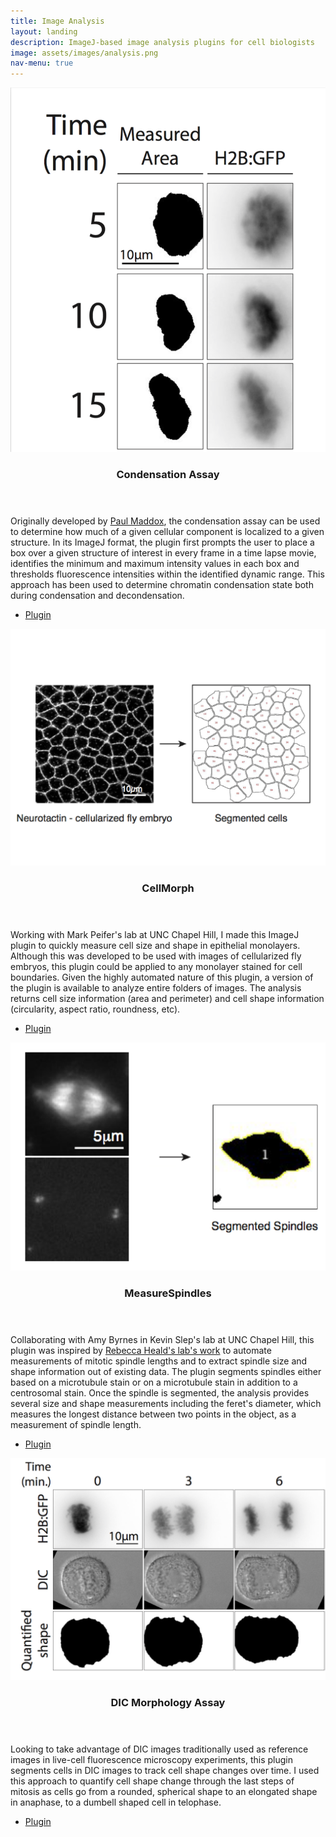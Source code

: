 ```yaml
---
title: Image Analysis
layout: landing
description: ImageJ-based image analysis plugins for cell biologists
image: assets/images/analysis.png
nav-menu: true
---
```


<!-- Main -->
<div id="main">

<!-- One -->
<section id="one" class="spotlights">
	<section>
		<a href="https://github.com/viboud12/Condensation_Assay" class="image">
			<img src="assets/images/condensation.png" alt="" data-position="center center" />
		</a>
		<div class="content">
			<div class="inner">
				<header class="major">
					<h3>Condensation Assay</h3>
				</header>
				<p>Originally developed by <a href="http://www.pnas.org/content/103/41/15097.abstract">Paul Maddox</a>, the condensation assay can be used to determine how much of a given cellular component is localized to a given structure. In its ImageJ format, the plugin first prompts the user to place a box over a given structure of interest in every frame in a time lapse movie, identifies the minimum and maximum intensity values in each box and thresholds fluorescence intensities within the identified dynamic range. This approach has been used to determine chromatin condensation state both during condensation and decondensation.</p>
				<ul class="actions">
					<li><a href="https://github.com/viboud12/Condensation_Assay" class="button">Plugin</a></li>
				</ul>
			</div>
		</div>
	</section>
	<section>
		<a href="https://github.com/viboud12/CellMorph" class="image">
			<img src="assets/images/CellMorph_figure-01.jpg" alt="" data-position="top center" />
		</a>
		<div class="content">
			<div class="inner">
				<header class="major">
					<h3>CellMorph</h3>
				</header>
				<p>Working with Mark Peifer's lab at UNC Chapel Hill, I made this ImageJ plugin to quickly measure cell size and shape in epithelial monolayers. Although this was developed to be used with images of cellularized fly embryos, this plugin could be applied to any monolayer stained for cell boundaries. Given the highly automated nature of this plugin, a version of the plugin is available to analyze entire folders of images. The analysis returns cell size information (area and perimeter) and cell shape information (circularity, aspect ratio, roundness, etc).</p>
				<ul class="actions">
					<li><a href="https://github.com/viboud12/CellMorph" class="button">Plugin</a></li>
				</ul>
			</div>
		</div>
	</section>
	<section>
		<a href="https://github.com/viboud12/MeasureSpindles" class="image">
			<img src="assets/images/spindle.png" alt="" data-position="25% 25%" />
		</a>
		<div class="content">
			<div class="inner">
				<header class="major">
					<h3>MeasureSpindles</h3>
				</header>
				<p>Collaborating with Amy Byrnes in Kevin Slep's lab at UNC Chapel Hill, this plugin was inspired by <a href="https://www.ncbi.nlm.nih.gov/pmc/articles/PMC4828689/">Rebecca Heald's lab's work</a> to automate measurements of mitotic spindle lengths and to extract spindle size and shape information out of existing data. The plugin segments spindles either based on a microtubule stain or on a microtubule stain in addition to a centrosomal stain. Once the spindle is segmented, the analysis provides several size and shape measurements including the feret's diameter, which measures the longest distance between two points in the object, as a measurement of spindle length.</p>
				<ul class="actions">
					<li><a href="https://github.com/viboud12/MeasureSpindles" class="button">Plugin</a></li>
				</ul>
			</div>
		</div>
	</section>
	<section>
		<a href="https://github.com/viboud12/DIC_Morphology_Assay" class="image">
			<img src="assets/images/dic.png" alt="" data-position="top center" />
		</a>
		<div class="content">
			<div class="inner">
				<header class="major">
					<h3>DIC Morphology Assay</h3>
				</header>
				<p>Looking to take advantage of DIC images traditionally used as reference images in live-cell fluorescence microscopy experiments, this plugin segments cells in DIC images to track cell shape changes over time. I used this approach to quantify cell shape change through the last steps of mitosis as cells go from a rounded, spherical shape to an elongated shape in anaphase, to a dumbell shaped cell in telophase.</p>
				<ul class="actions">
					<li><a href="https://github.com/viboud12/DIC_Morphology_Assay" class="button">Plugin</a></li>
				</ul>
			</div>
		</div>
	</section>
</section>

</div>
